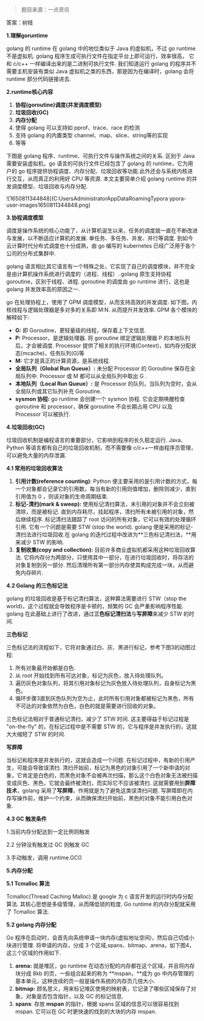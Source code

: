 > 题目来源：一点资讯

答案：树枝

**1.理解goruntime**

 golang 的 runtime 在 golang 中的地位类似于 Java 的虚拟机，不过 go runtime 不是虚拟机. golang 程序生成可执行文件在指定平台上即可运行，效率很高， 它和 c/c++ 一样编译出来的是二进制可执行文件. 我们知道运行 golang 的程序并不需要主机安装有类似 Java 虚拟机之类的东西，那是因为在编译时，golang 会将 runtime 部分代码链接进去. 

**2.runtime核心内容**

1. **协程(goroutine)调度(并发调度模型)**
2. **垃圾回收(GC)**
3. **内存分配**
4. 使得 golang 可以支持如 pprof、trace、race 的检测
5. 支持 golang 的内置类型 channel、map、slice、string等的实现
6. 等等

下图是 golang 程序、runtime、可执行文件与操作系统之间的关系. 区别于 Java 需要安装虚拟机，go 语言的可执行文件已经包含了 golang 的 runtime，它为用户的 go 程序提供协程调度、内存分配、垃圾回收等功能.此外还会与系统内核进行交互，从而真正的利用好 CPU 等资源. 本文主要简单介绍 golang runtime 的并发调度模型、垃圾回收与内存分配. 

![1650811344848](C:UsersAdministratorAppDataRoamingTypora	ypora-user-images1650811344848.png)

**3.协程调度模型**

调度是操作系统的核心功能了，从计算机诞生以来，任务的调度就一直在不断改进与发展，以不断适应计算机的发展. 单任务、多任务、并发、并行等调度. 到如今云计算时代分布式调度也十分成熟，由 go 编写的 kubernetes 已经广泛用于各个公司的分布式集群中.

golang 语言相比其它语言有一个特殊之处，它实现了自己的调度模块，并不完全是由计算机操作系统进行调度的（进程、线程）. golang 原生支持协程 goroutine，区别于线程、进程. goroutine 的调度由 go runtime 进行，这也是 golang 并发效率高的原因之一.

go 在处理协程上，使用了 GPM 调度模型，从而支持高效的并发调度. 如下图，内核线程与逻辑处理器是多对多的关系即 M:N. 从而提升并发效率. GPM 各个模块的解释如下:

- **G:** 即 Goroutine，更轻量级的线程，保存着上下文信息.
- **P:** Processor，是逻辑处理器. 将 goroutine 绑定逻辑处理器 P 的本地队列后，才会被调度. Processor 提供了相关的执行环境(Context)，如内存分配状态(mcache)，任务队列(G)等
- **M:** 它才是真正的计算资源，是系统线程.
- **全局队列（Global Run Queue）:** 未分配 Processor 的 Goroutine 保存在全局队列中. Processor 或 M 都可以从全局队列中取出 G .
- **本地队列（Local Run Queue）:** 是 Processor 的队列，当队列为空时，会从全局队列或其它队列补充 Goroutine.
- **sysmon 协程:** go runtime 会创建一个 sysmon 协程. 它会定期唤醒检查 goroutine 和 processor，确保 goroutine 不会长期占用 CPU 以及 Processor 可以被执行.

**4.垃圾回收(GC)**

垃圾回收机制是编程语言的重要部分，它影响到程序的长久稳定运行. Java、Python 等语言都有自己的垃圾回收机制，而不需要像 c/c++一样由程序员管理，可以避免大量的内存泄漏.

**4.1 常用的垃圾回收算法**

1. **引用计数(reference counting)**: Python 便主要采用的是引用计数的方式，每一个对象都会记录它的引用数，每当有新的引用则值增加，删除则减少，直到引用值为 0 ，则该对象的生命周期结束.
2. **标记-清扫(mark & sweep):** 使用标记清扫算法，未引用的对象并不会立刻被清除，而是被标记. 直到内存耗尽，挂起程序，清扫所有未被引用的对象，然后继续程序. 标记清扫法跟踪了 root 访问的所有对象，它可以有效的处理循环引用. 它有一个问题是需要 STW (stop the world). golang 便是采用的标记-清扫法进行垃圾回收.在 golang 的迭代过程中改进为**三色标记清扫法，**用来减少 STW 的影响.
3. **复制收集(copy and collection):** 目前许多商业虚拟机都采用这种垃圾回收算法. 它将内存分为两部分，只使用其中一部分，在进行垃圾回收时，将存活的对象复制到另一部分. 然后清理所有第一部分内存使其构成完成一块，从而避免内存碎片.

**4.2 Golang 的三色标记法**

golang 的垃圾回收是基于标记清扫算法，这种算法需要进行 STW（stop the world)，这个过程就会导致程序是卡顿的，频繁的 GC 会严重影响程序性能. golang 在此基础上进行了改进，通过**三色标记清扫法**与**写屏障**来减少 STW 的时间.

**三色标记**

三色标记法的流程如下，它将对象通过白、灰、黑进行标记，参考下图3的动图过程:

1. 所有对象最开始都是白色.
2. 从 root 开始找到所有可达对象，标记为灰色，放入待处理队列。
3. 遍历灰色对象队列，将其引用对象标记为灰色放入待处理队列，自身标记为黑色。
4. 循环步骤3直到灰色队列为空为止，此时所有引用对象都被标记为黑色，所有不可达的对象依然为白色，白色的就是需要进行回收的对象。

三色标记法相对于普通标记清扫，减少了 STW 时间. 这主要得益于标记过程是 "on-the-fly" 的，在标记过程中是不需要 STW 的，它与程序是并发执行的，这就大大缩短了 STW 的时间.

**写屏障**

当标记和程序是并发执行的，这就会造成一个问题. 在标记过程中，有新的引用产生，可能会导致误清扫. 清扫开始前，标记为黑色的对象引用了一个新申请的对象，它肯定是白色的，而黑色对象不会被再次扫描，那么这个白色对象无法被扫描变成灰色、黑色，它就会最终被清扫，而实际它不应该被清扫. 这就需要用到**屏障技术**，golang 采用了**写屏障**，作用就是为了避免这类误清扫问题. 写屏障即在内存写操作前，维护一个约束，从而确保清扫开始前，黑色的对象不能引用白色对象.

**4.3 GC 触发条件**

1.当前内存分配达到一定比例则触发

2.2 分钟没有触发过 GC 则触发 GC

3.手动触发，调用 runtime.GC()

**5.内存分配**

**5.1 Tcmalloc 算法**

Tcmalloc(Thread Caching Malloc) 是 google 为 c 语言开发的运行时内存分配算法. 其核心思想是多级管理，从而降低锁的粒度. Go runtime 的内存分配就采用了 Tcmalloc 算法.

**5.2 golang 内存分配**

Go 程序在启动时，会首先向系统申请一块内存(虚拟地址空间)，然后自己切成小块进行管理. 将申请的内存，分成 3 个区域,spans、bitmap、arena，如下图4，这三个区域的作用如下.

1. **arena:** 就是堆区，go runtime 在动态分配的内存都在这个区域，并且将内存块分成 8kb 的页，一些组合起来的称为 **mspan，**成为 go 中内存管理的基本单元，这种连续的页一般是操作系统的内存页几倍大小.
2. **bitmap:** 顾名思义，用来标记堆区使用的映射表，它记录了哪些区域保存了对象，对象是否包含指针，以及 GC 的标记信息.
3. **spans**: 存放 **mspan** 的指针，根据 spans 区域的信息可以很容易找到 mspan. 它可以在 GC 时更快速的找到的大块的内存 mspan.